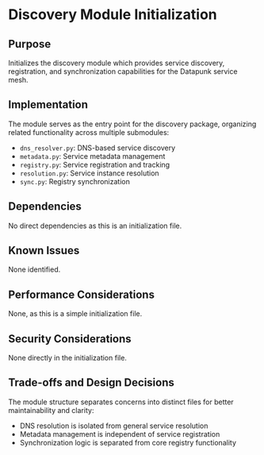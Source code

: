 # Discovery Module Initialization

## Purpose

Initializes the discovery module which provides service discovery, registration, and synchronization capabilities for the Datapunk service mesh.

## Implementation

The module serves as the entry point for the discovery package, organizing related functionality across multiple submodules:

- `dns_resolver.py`: DNS-based service discovery
- `metadata.py`: Service metadata management
- `registry.py`: Service registration and tracking
- `resolution.py`: Service instance resolution
- `sync.py`: Registry synchronization

## Dependencies

No direct dependencies as this is an initialization file.

## Known Issues

None identified.

## Performance Considerations

None, as this is a simple initialization file.

## Security Considerations

None directly in the initialization file.

## Trade-offs and Design Decisions

The module structure separates concerns into distinct files for better maintainability and clarity:

- DNS resolution is isolated from general service resolution
- Metadata management is independent of service registration
- Synchronization logic is separated from core registry functionality
